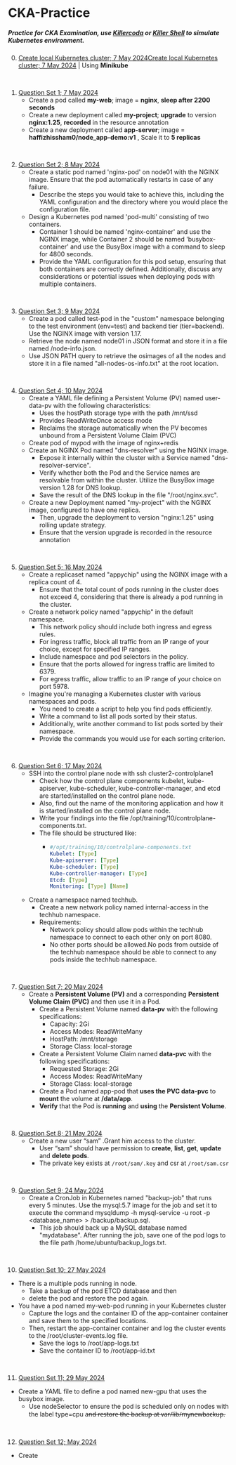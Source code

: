# CKA-Practice
##### Practice for CKA Examination, use [Killercoda](https://killercoda.com/) or [Killer Shell](https://killer.sh/) to simulate Kubernetes environment. 

0. [Create local Kubernetes cluster; 7 May 2024]("haffizhissham/CKA-Practice/tree/main/Assignment/00.%20Kubernetes%20First%20Practice/README.md")[Create local Kubernetes cluster; 7 May 2024](https://github.com/haffizhissham/CKA-Practice/tree/main/0.%20Kubernetes%20First%20Practice) | Using **Minikube**

<br>

1. [Question Set 1; 7 May 2024](https://github.com/haffizhissham/CKA-Practice/tree/main/1.%20Kubernetes%20Test%20Questions%20%E2%80%93%201)
    *   Create a pod called **my-web**; image = **nginx**, **sleep after 2200 seconds**
    *   Create a new deployment called **my-project**; **upgrade** to version **nginx:1.25**, **recorded** in the resource annotation
    *   Create a new deployment called **app-server**; image = **haffizhissham0/node_app-demo:v1** , Scale it to **5 replicas**

<br>

2. [Question Set 2; 8 May 2024](https://github.com/haffizhissham/CKA-Practice/tree/main/2.%20Kubernetes%20Test%20Questions%20%E2%80%93%202)
   * Create a static pod named 'nginx-pod' on node01 with the NGINX image. 
Ensure that the pod automatically restarts in case of any failure. 
        * Describe the steps you would take to achieve this, including the YAML configuration and the directory where you would place the configuration file.
   * Design a Kubernetes pod named 'pod-multi' consisting of two containers.
        * Container 1 should be named 'nginx-container' and use the NGINX image, while Container 2 should be named 'busybox-container' and use the BusyBox image with a command to sleep for 4800 seconds. 
        * Provide the YAML configuration for this pod setup, ensuring that both containers are correctly defined. Additionally, discuss any considerations or potential issues when deploying pods with multiple containers.

<br>

3. [Question Set 3; 9 May 2024](https://github.com/haffizhissham/CKA-Practice/tree/main/3.%20Kubernetes%20Test%20Questions%20%E2%80%93%203)
   * Create a pod called test-pod in the "custom" namespace belonging to the test environment (env=test) and backend tier (tier=backend). Use the NGINX image with version 1.17.
   * Retrieve the node named node01 in JSON format and store it in a file named /node-info.json. 
   * Use JSON PATH query to retrieve the osimages of all the nodes and store it in a file named "all-nodes-os-info.txt" at the root location.

<br>

4. [Question Set 4; 10 May 2024](https://github.com/haffizhissham/CKA-Practice/tree/main/4.%20Kubernetes%20Test%20Questions%20%E2%80%93%204)
   * Create a YAML file defining a Persistent Volume (PV) named user-data-pv with the following characteristics:
     * Uses the hostPath storage type with the path /mnt/ssd
     * Provides ReadWriteOnce access mode
     * Reclaims the storage automatically when the PV becomes unbound from a Persistent Volume Claim (PVC)
   * Create pod of mypod with the image of nginx+redis
   * Create an NGINX Pod named "dns-resolver" using the NGINX image. 
     * Expose it internally within the cluster with a Service named "dns-resolver-service". 
     * Verify whether both the Pod and the Service names are resolvable from within the cluster. Utilize the BusyBox image version 1.28 for DNS lookup. 
     * Save the result of the DNS lookup in the file "/root/nginx.svc".
   * Create a new Deployment named "my-project" with the NGINX image, configured to have one replica. 
     * Then, upgrade the deployment to version "nginx:1.25" using rolling update strategy. 
     * Ensure that the version upgrade is recorded in the resource annotation

<br>

5. [Question Set 5; 16 May 2024](https://github.com/haffizhissham/CKA-Practice/tree/main/5.%20Kubernetes%20Test%20Questions%20%E2%80%93%205)
   * Create a replicaset named "appychip" using the NGINX image with a replica count of 4. 
     * Ensure that the total count of pods running in the cluster does not exceed 4, considering that there is already a pod running in the cluster.
   * Create a network policy named "appychip" in the default namespace.
     * This network policy should include both ingress and egress rules.
     * For ingress traffic, block all traffic from an IP range of your choice, except for specified IP ranges. 
     * Include namespace and pod selectors in the policy. 
     * Ensure that the ports allowed for ingress traffic are limited to 6379.
     * For egress traffic, allow traffic to an IP range of your choice on port 5978.
   * Imagine you're managing a Kubernetes cluster with various namespaces and pods. 
     * You need to create a script to help you find pods efficiently. 
     * Write a command to list all pods sorted by their status. 
     * Additionally, write another command to list pods sorted by their namespace. 
     * Provide the commands you would use for each sorting criterion.

<br>

6. [Question Set 6; 17 May 2024](https://github.com/haffizhissham/CKA-Practice/tree/main/6.%20Kubernetes%20Test%20Questions%20%E2%80%93%206)
   * SSH into the control plane node with ssh cluster2-controlplane1
     * Check how the control plane components kubelet, kube-apiserver, kube-scheduler, kube-controller-manager, and etcd are started/installed on the control plane node. 
     * Also, find out the name of the monitoring application and how it is started/installed on the control plane node. 
     * Write your findings into the file /opt/training/10/controlplane-components.txt. 
     * The file should be structured like:
        * ```yaml
          #/opt/training/10/controlplane-components.txt
          Kubelet: [Type]
          Kube-apiserver: [Type]
          Kube-scheduler: [Type]
          Kube-controller-manager: [Type]
          Etcd: [Type]
          Monitoring: [Type] [Name]
            ```
   * Create a namespace named techhub.
     * Create a new network policy named internal-access in the techhub namespace.
     * Requirements:
       * Network policy should allow pods within the techhub namespace to connect to each other only on port 8080. 
       * No other ports should be allowed.No pods from outside of the techhub namespace should be able to connect to any pods inside the techhub namespace. 

<br>

7. [Question Set 7; 20 May 2024](https://github.com/haffizhissham/CKA-Practice/tree/main/7.%20Kubernetes%20Test%20Questions%20%E2%80%93%207)
    * Create a **Persistent Volume (PV)** and a corresponding **Persistent Volume Claim (PVC)** and then use it in a Pod.
      * Create a Persistent Volume named **data-pv** with the following specifications:
        * Capacity: 2Gi
        * Access Modes: ReadWriteMany
        * HostPath: /mnt/storage
        * Storage Class: local-storage
      * Create a Persistent Volume Claim named **data-pvc** with the following specifications:
        * Requested Storage: 2Gi
        * Access Modes: ReadWriteMany
        * Storage Class: local-storage
      * Create a Pod named app-pod that **uses the PVC data-pvc** to **mount** the volume at **/data/app**.
      * **Verify** that the Pod is **running** and **using** the **Persistent Volume**.

<br>

8. [Question Set 8; 21 May 2024](https://github.com/haffizhissham/CKA-Practice/tree/main/8.%20Kubernetes%20Test%20Questions%20%E2%80%93%208)
    * Create a new user “sam” .Grant him access to the cluster.
      * User “sam” should have permission to **create**, **list**, **get**, **update** and **delete pods**. 
      * The private key exists at `/root/sam/.key` and csr at `/root/sam.csr`

<br>

9. [Question Set 9; 24 May 2024](https://github.com/haffizhissham/CKA-Practice/tree/main/09.%20Kubernetes%20Test%20Questions%20%E2%80%93%209)
   * Create a CronJob in Kubernetes named "backup-job" that runs every 5 minutes. Use the mysql:5.7 image for the job and set it to execute the command mysqldump -h mysql-service -u root -p <database_name> > /backup/backup.sql. 
     * This job should back up a MySQL database named "mydatabase". After running the job, save one of the pod logs to the file path /home/ubuntu/backup_logs.txt.

<br>

10. [Question Set 10; 27 May 2024](https://github.com/haffizhissham/CKA-Practice/)
   * There is a multiple pods running in node. 
     * Take a backup of the pod ETCD database and then
     * delete the pod and restore the pod again. 
   * You have a pod named my-web-pod running in your Kubernetes cluster
     * Capture the logs and the container ID of the app-container container and save them to the specified locations. 
     * Then, restart the app-container container and log the cluster events to the /root/cluster-events.log file.
       * Save the logs to /root/app-logs.txt
       * Save the container ID to /root/app-id.txt

<br>

11. [Question Set 11; 29 May 2024](https://github.com/haffizhissham/CKA-Practice/tree/main/11.%20Kubernetes%20Test%20Questions%20%E2%80%93%2011)
   * Create a YAML file to define a pod named new-gpu that uses the busybox image. 
     * Use nodeSelector to ensure the pod is scheduled only on nodes with the label type=cpu a̶n̶d̶ ̶r̶e̶s̶t̶o̶r̶e̶ ̶t̶h̶e̶ ̶b̶a̶c̶k̶u̶p̶ ̶a̶t̶ ̶v̶a̶r̶/̶l̶i̶b̶/̶m̶y̶n̶e̶w̶b̶a̶c̶k̶u̶p̶.

<br>

12.  [Question Set 12;  May 2024](https://github.com/haffizhissham/CKA-Practice/tree/main/)
   * Create 
